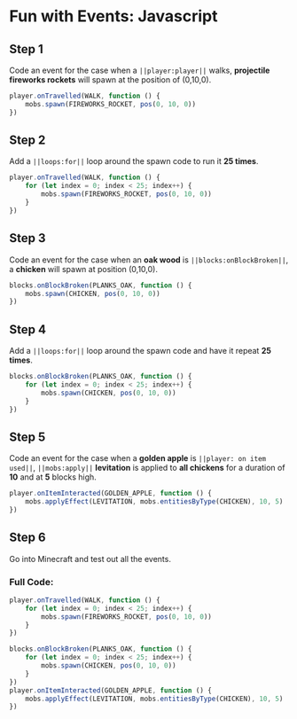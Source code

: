 # Fun with Events: Javascript

## Step 1
Code an event for the case when a ``||player:player||`` walks, **projectile fireworks rockets** will spawn at the position of (0,10,0).

```javascript
player.onTravelled(WALK, function () {
    mobs.spawn(FIREWORKS_ROCKET, pos(0, 10, 0))
})
```

## Step 2
Add a ``||loops:for||`` loop around the spawn code to run it **25 times**.

```javascript
player.onTravelled(WALK, function () {
    for (let index = 0; index < 25; index++) {
        mobs.spawn(FIREWORKS_ROCKET, pos(0, 10, 0))
    }
})
```

## Step 3
Code an event for the case when an **oak wood** is ``||blocks:onBlockBroken||``, a **chicken** will spawn at position (0,10,0). 

```javascript
blocks.onBlockBroken(PLANKS_OAK, function () {
    mobs.spawn(CHICKEN, pos(0, 10, 0))
})
```

## Step 4
Add a  ``||loops:for||`` loop around the spawn code and have it  repeat **25 times**. 

```javascript
blocks.onBlockBroken(PLANKS_OAK, function () {
    for (let index = 0; index < 25; index++) {
        mobs.spawn(CHICKEN, pos(0, 10, 0))
    }
})
```

## Step 5
Code an event for the case when a **golden apple** is ``||player: on item used||``, ``||mobs:apply||`` **levitation** is applied to **all chickens** for a duration of **10** and at **5** blocks high. 

```javascript
player.onItemInteracted(GOLDEN_APPLE, function () {
    mobs.applyEffect(LEVITATION, mobs.entitiesByType(CHICKEN), 10, 5)
})
```

## Step 6
Go into Minecraft and test out all the events. 

### Full Code: 

```javascript
player.onTravelled(WALK, function () {
    for (let index = 0; index < 25; index++) {
        mobs.spawn(FIREWORKS_ROCKET, pos(0, 10, 0))
    }
})

blocks.onBlockBroken(PLANKS_OAK, function () {
    for (let index = 0; index < 25; index++) {
        mobs.spawn(CHICKEN, pos(0, 10, 0))
    }
})
player.onItemInteracted(GOLDEN_APPLE, function () {
    mobs.applyEffect(LEVITATION, mobs.entitiesByType(CHICKEN), 10, 5)
})
```


